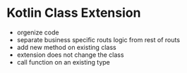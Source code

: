 # Kotlin Class Extension

* orgenize code
* separate business specific routs logic from rest of routs
* add new method on existing class
* extension does not change the class
* call function on an existing type
